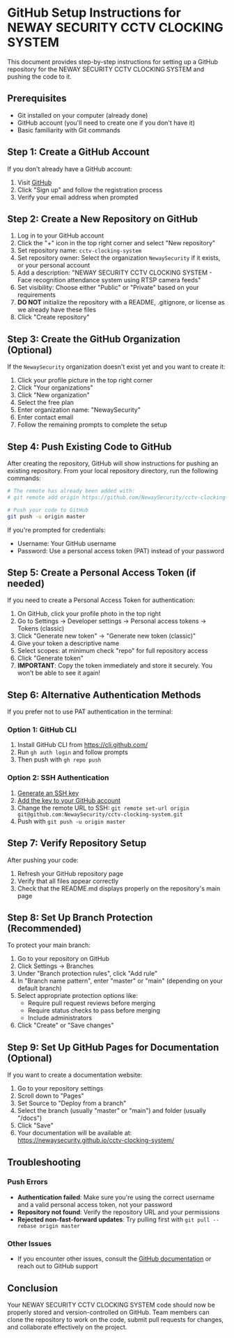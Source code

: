 # GitHub Setup Instructions for NEWAY SECURITY CCTV CLOCKING SYSTEM

This document provides step-by-step instructions for setting up a GitHub repository for the NEWAY SECURITY CCTV CLOCKING SYSTEM and pushing the code to it.

## Prerequisites

- Git installed on your computer (already done)
- GitHub account (you'll need to create one if you don't have it)
- Basic familiarity with Git commands

## Step 1: Create a GitHub Account

If you don't already have a GitHub account:

1. Visit [GitHub](https://github.com)
2. Click "Sign up" and follow the registration process
3. Verify your email address when prompted

## Step 2: Create a New Repository on GitHub

1. Log in to your GitHub account
2. Click the "+" icon in the top right corner and select "New repository"
3. Set repository name: `cctv-clocking-system`
4. Set repository owner: Select the organization `NewaySecurity` if it exists, or your personal account
5. Add a description: "NEWAY SECURITY CCTV CLOCKING SYSTEM - Face recognition attendance system using RTSP camera feeds"
6. Set visibility: Choose either "Public" or "Private" based on your requirements
7. **DO NOT** initialize the repository with a README, .gitignore, or license as we already have these files
8. Click "Create repository"

## Step 3: Create the GitHub Organization (Optional)

If the `NewaySecurity` organization doesn't exist yet and you want to create it:

1. Click your profile picture in the top right corner
2. Click "Your organizations"
3. Click "New organization"
4. Select the free plan
5. Enter organization name: "NewaySecurity"
6. Enter contact email
7. Follow the remaining prompts to complete the setup

## Step 4: Push Existing Code to GitHub

After creating the repository, GitHub will show instructions for pushing an existing repository. From your local repository directory, run the following commands:

```bash
# The remote has already been added with:
# git remote add origin https://github.com/NewaySecurity/cctv-clocking-system.git

# Push your code to GitHub
git push -u origin master
```

If you're prompted for credentials:
- Username: Your GitHub username
- Password: Use a personal access token (PAT) instead of your password

## Step 5: Create a Personal Access Token (if needed)

If you need to create a Personal Access Token for authentication:

1. On GitHub, click your profile photo in the top right
2. Go to Settings → Developer settings → Personal access tokens → Tokens (classic)
3. Click "Generate new token" → "Generate new token (classic)"
4. Give your token a descriptive name
5. Select scopes: at minimum check "repo" for full repository access
6. Click "Generate token"
7. **IMPORTANT**: Copy the token immediately and store it securely. You won't be able to see it again!

## Step 6: Alternative Authentication Methods

If you prefer not to use PAT authentication in the terminal:

### Option 1: GitHub CLI
1. Install GitHub CLI from https://cli.github.com/
2. Run `gh auth login` and follow prompts
3. Then push with `gh repo push`

### Option 2: SSH Authentication
1. [Generate an SSH key](https://docs.github.com/en/authentication/connecting-to-github-with-ssh/generating-a-new-ssh-key-and-adding-it-to-the-ssh-agent)
2. [Add the key to your GitHub account](https://docs.github.com/en/authentication/connecting-to-github-with-ssh/adding-a-new-ssh-key-to-your-github-account)
3. Change the remote URL to SSH: `git remote set-url origin git@github.com:NewaySecurity/cctv-clocking-system.git`
4. Push with `git push -u origin master`

## Step 7: Verify Repository Setup

After pushing your code:

1. Refresh your GitHub repository page
2. Verify that all files appear correctly
3. Check that the README.md displays properly on the repository's main page

## Step 8: Set Up Branch Protection (Recommended)

To protect your main branch:

1. Go to your repository on GitHub
2. Click Settings → Branches
3. Under "Branch protection rules", click "Add rule"
4. In "Branch name pattern", enter "master" or "main" (depending on your default branch)
5. Select appropriate protection options like:
   - Require pull request reviews before merging
   - Require status checks to pass before merging
   - Include administrators
6. Click "Create" or "Save changes"

## Step 9: Set Up GitHub Pages for Documentation (Optional)

If you want to create a documentation website:

1. Go to your repository settings
2. Scroll down to "Pages"
3. Set Source to "Deploy from a branch"
4. Select the branch (usually "master" or "main") and folder (usually "/docs")
5. Click "Save"
6. Your documentation will be available at: https://newaysecurity.github.io/cctv-clocking-system/

## Troubleshooting

### Push Errors
- **Authentication failed**: Make sure you're using the correct username and a valid personal access token, not your password
- **Repository not found**: Verify the repository URL and your permissions
- **Rejected non-fast-forward updates**: Try pulling first with `git pull --rebase origin master`

### Other Issues
- If you encounter other issues, consult the [GitHub documentation](https://docs.github.com/en) or reach out to GitHub support

## Conclusion

Your NEWAY SECURITY CCTV CLOCKING SYSTEM code should now be properly stored and version-controlled on GitHub. Team members can clone the repository to work on the code, submit pull requests for changes, and collaborate effectively on the project.

